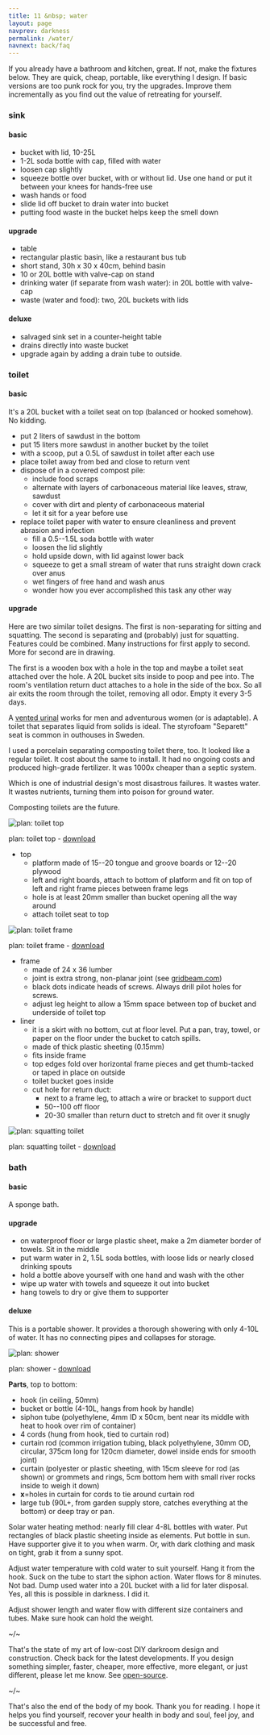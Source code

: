 ```yaml
---
title: 11 &nbsp; water
layout: page
navprev: darkness
permalink: /water/
navnext: back/faq
---
```


If you already have a bathroom and kitchen, great. If not, make the fixtures below. They are quick, cheap, portable, like everything I design. If basic versions are too punk rock for you, try the upgrades. Improve them incrementally as you find out the value of retreating for yourself.

### sink

#### basic

- bucket with lid, 10-25L
- 1-2L soda bottle with cap, filled with water
- loosen cap slightly
- squeeze bottle over bucket, with or without lid. Use one hand or put it between your knees for hands-free use
- wash hands or food
- slide lid off bucket to drain water into bucket
- putting food waste in the bucket helps keep the smell down

#### upgrade

- table
- rectangular plastic basin, like a restaurant bus tub
- short stand, 30h x 30 x 40cm, behind basin
- 10 or 20L bottle with valve-cap on stand
- drinking water (if separate from wash water): in 20L bottle with valve-cap
- waste (water and food): two, 20L buckets with lids

#### deluxe

- salvaged sink set in a counter-height table
- drains directly into waste bucket
- upgrade again by adding a drain tube to outside. 

### toilet

#### basic

It's a 20L bucket with a toilet seat on top (balanced or hooked somehow). No kidding.
	
- put 2 liters of sawdust in the bottom
- put 15 liters more sawdust in another bucket by the toilet
- with a scoop, put a 0.5L of sawdust in toilet after each use
- place toilet away from bed and close to return vent
- dispose of in a covered compost pile:
	- include food scraps 
	- alternate with layers of carbonaceous material like leaves, straw, sawdust
	- cover with dirt and plenty of carbonaceous material
	- let it sit for a year before use
- replace toilet paper with water to ensure cleanliness and prevent abrasion and infection
	- fill a 0.5--1.5L soda bottle with water
	- loosen the lid slightly
	- hold upside down, with lid against lower back
	- squeeze to get a small stream of water that runs straight down crack over anus
	- wet fingers of free hand and wash anus
	- wonder how you ever accomplished this task any other way

#### upgrade

Here are two similar toilet designs. The first is non-separating for sitting and squatting. The second is separating and (probably) just for squatting. Features could be combined. Many instructions for first apply to second. More for second are in drawing.

The first is a wooden box with a hole in the top and maybe a toilet seat attached over the hole. A 20L bucket sits inside to poop and pee into. The room's ventilation return duct attaches to a hole in the side of the box. So all air exits the room through the toilet, removing all odor. Empty it every 3-5 days.

A [vented urinal](/report/2x3-day#mechanical-report) works for men and adventurous women (or is adaptable). A toilet that separates liquid from solids is ideal. The styrofoam "Separett" seat is common in outhouses in Sweden. 

I used a porcelain separating composting toilet there, too. It looked like a regular toilet. It cost about the same to install. It had no ongoing costs and produced high-grade fertilizer. It was 1000x cheaper than a septic system. 

Which is one of industrial design's most disastrous failures. It wastes water. It wastes nutrients, turning them into poison for ground water. 

Composting toilets are the future. 

<!--pagebreak-->

![plan: toilet top](/img/plan/image/toilet-top.png)

plan: toilet top - [download](/img/plan/toilet-top.pdf)

<!--&nbsp;-->

- top
	- platform made of 15--20 tongue and groove boards or 12--20 plywood
	- left and right boards, attach to bottom of platform and fit on top of left and right frame pieces between frame legs
	- hole is at least 20mm smaller than bucket opening all the way around 
	- attach toilet seat to top 

<!--pagebreak-->

![plan: toilet frame](/img/plan/image/toilet-frame.png)

plan: toilet frame - [download](/img/plan/toilet-frame.pdf)

<!--&nbsp;-->

- frame
	- made of 24 x 36 lumber
	- joint is extra strong, non-planar joint (see [gridbeam.com](https://gridbeam.com))
	- black dots indicate heads of screws. Always drill pilot holes for screws.
	- adjust leg height to allow a 15mm space between top of bucket and underside of toilet top
- liner
	- it is a skirt with no bottom, cut at floor level. Put a pan, tray, towel, or paper on the floor under the bucket to catch spills.
	- made of thick plastic sheeting (0.15mm)
	- fits inside frame
	- top edges fold over horizontal frame pieces and get thumb-tacked or taped in place on outside
	- toilet bucket goes inside
	- cut hole for return duct: 
		- next to a frame leg, to attach a wire or bracket to support duct
		- 50--100 off floor
		- 20-30 smaller than return duct to stretch and fit over it snugly

<!--&nbsp;-->

![plan: squatting toilet ](/img/plan/image/toilet-squat.png)

plan: squatting toilet - [download](/img/plan/toilet-squat.pdf)

<!--pagebreak-->

### bath

#### basic

A sponge bath.

#### upgrade

- on waterproof floor or large plastic sheet, make a 2m diameter border of towels. Sit in the middle 
- put warm water in 2, 1.5L soda bottles, with loose lids or nearly closed drinking spouts
- hold a bottle above yourself with one hand and wash with the other
- wipe up water with towels and squeeze it out into bucket
- hang towels to dry or give them to supporter

#### deluxe

This is a portable shower. It provides a thorough showering with only 4-10L of water. It has no connecting pipes and collapses for storage. 

![plan: shower](/img/plan/image/shower.png)

plan: shower - [download](/img/plan/shower.pdf)

<!--pagebreak-->

**Parts**, top to bottom:

- hook (in ceiling, 50mm)
- bucket or bottle (4-10L, hangs from hook by handle)
- siphon tube (polyethylene, 4mm ID x 50cm, bent near its middle with heat to hook over rim of container)
- 4 cords (hung from hook, tied to curtain rod)
- curtain rod (common irrigation tubing, black polyethylene, 30mm OD, circular, 375cm long for 120cm diameter, dowel inside ends for smooth joint)
- curtain (polyester or plastic sheeting, with 15cm sleeve for rod (as shown) or grommets and rings, 5cm bottom hem with small river rocks inside to weigh it down)
- **x**=holes in curtain for cords to tie around curtain rod
- large tub (90L+, from garden supply store, catches everything at the bottom) or deep tray or pan.

Solar water heating method: nearly fill clear 4-8L bottles with water. Put rectangles of black plastic sheeting inside as elements. Put bottle in sun. Have supporter give it to you when warm. Or, with dark clothing and mask on tight, grab it from a sunny spot.

Adjust water temperature with cold water to suit yourself. Hang it from the hook. Suck on the tube to start the siphon action. Water flows for 8 minutes. Not bad. Dump used water into a 20L bucket with a lid for later disposal. Yes, all this is possible in darkness. I did it.

Adjust shower length and water flow with different size containers and tubes. Make sure hook can hold the weight.

~/~

That's the state of my art of low-cost DIY darkroom design and construction. Check back for the latest developments. If you design something simpler, faster, cheaper, more effective, more elegant, or just different, please let me know. See [open-source](/front/introduction#open-source).

~/~

That's also the end of the body of my book. Thank you for reading. I hope it helps you find yourself, recover your health in body and soul, feel joy, and be successful and free.
